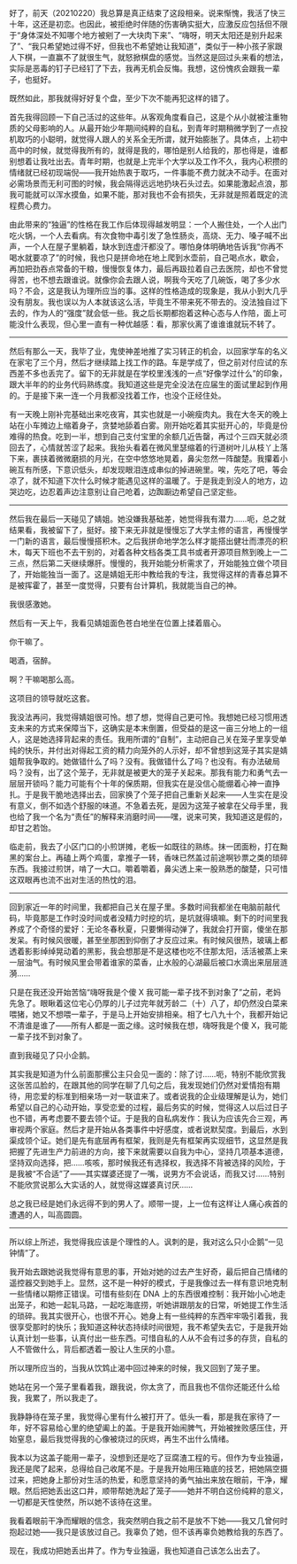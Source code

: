<p>好了，前天（20210220）我总算是真正结束了这段相亲。说来惭愧，我活了快三十年，这还是初恋。也因此，被拒绝时伴随的伤害确实挺大，应激反应包括但不限于“身体深处不知哪个地方被剜了一大块肉下来”、“嗨呀，明天太阳还是别升起来了”、“我只希望她过得不好，但我也不希望她让我知道”，类似于一种小孩子家跟人下棋，一直赢不了就很生气，就怒掀棋盘的感觉。当然这是回过头来看的想法，实际是恶毒的钉子已经钉了下去，我再无机会反悔。我想，这份愧疚会跟我一辈子，也挺好。</p>
<p>既然如此，那我就得好好复个盘，至少下次不能再犯这样的错了。</p>
<p>首先我得回顾一下自己活过的这些年。从客观角度看自己，这是个从小就被注重物质的父母影响的人。从最开始少年期间纯粹的自私，到青年时期稍微学到了一点投机取巧的小聪明，就觉得人跟人的关系全无所谓，就开始膨胀了。具体点，上初中高中的时候，就觉得我所有的，就得是我的，哪怕是别人给我的，那也得是，谁都别想着让我吐出去。青年时期，也就是上完半个大学以及工作不久，我内心积攒的情绪就已经初现端倪——我开始热衷于取巧，一件事能不费力就决不动手。在面对必需场景而无利可图的时候，我会隔得远远地扔块石头过去。如果能激起点浪，那我可能就可以浑水摸鱼，如果不能，那对我也不会有损失，无非就是照着既定的流程费心费力。</p>
<p>由此带来的“独逼”的性格在我工作后体现得越发明显：一个人搬住处，一个人出门吃火锅，一个人去看病。有次食物中毒引发了急性肠炎，高烧、无力、嗓子喊不出声，一个人在屋子里躺着，缺水到连虚汗都没了。哪怕身体明确地告诉我“你再不喝水就要凉了”的时候，我也只是拼命地在地上爬到水壶前，自己喝点水，歇会，再加把劲吞点常备的干粮，慢慢恢复体力，最后再趿拉着自己去医院，却也不曾觉得苦，也不想去跟谁说。就像你会去跟人说，啊我今天吃了几碗饭，喝了多少水吗？不会，这是我认为理所应当的事。这样的性格造成的现象是，我从小到大几乎没有朋友。我也误以为人本就该这么活，毕竟生不带来死不带去的。没法独自过下去的，作为人的“强度”就会低一些。我之后长期都抱着这种心态与人作陪，面上可能没什么表现，但心里一直有一种优越感：看，那家伙离了谁谁谁就玩不转了。</p>
<hr>
<p>然后有那么一天，我毕了业，鬼使神差地推了实习转正的机会，以回家学车的名义在家宅了三个月，然后才继续踏上找工作的路。车是学成了，但之前对付应试的东西差不多也丢完了。留下的无非就是在学校里浅浅的一点“好像学过什么”的印象，跟大半年的的业务代码熟练度。我知道这些是完全没法在应届生的面试里起到作用的。于是接下来一连一个月我都没找着工作，也没个正经住处。</p>
<p>有一天晚上刚补完基础出来吃夜宵，其实也就是一小碗瘦肉丸。我在大冬天的晚上站在小车摊边上缩着身子，贪婪地舔着白雾。刚开始吃着其实挺开心的，毕竟是份难得的热食。吃到一半，想到自己支付宝里的余额几近告罄，再过个三四天就必须回去了，心情就苦涩了起来。我抬头看着在微风里瑟缩着的行道树叶儿从枝丫上落下来，裹挟着微微磨损的月光，在空中悠悠地晃着，鼻尖忽然一阵酸楚。我攥着小碗互有所感，下意识低头，却发现眼泪连成串似的掉进碗里。唉，先吃了吧，等会凉了，就不知道下次什么时候才能遇见这样的温暖了。于是我走到没人的地方，边哭边吃，边忍着声边注意别让自己呛着，边踟蹰边希望自己坚定些。</p>
<hr>
<p>然后我在最后一天碰见了婧姐。她没嫌我基础差，她觉得我有潜力……呃，总之就结果看，我被留下了，挺好。接下来无非就是慢慢忘了大学主修的语言，再慢慢学一门新的语言，最后慢慢搭积木。之后我拼命地学怎么样才能搭出健壮而漂亮的积木，每天下班也不去干别的，对着各种文档各类工具书或者开源项目熬到晚上一二三点，然后第二天继续爆肝。慢慢的，我开始能分析需求了，开始能独立做个项目了，开始能独当一面了。这是婧姐无形中教给我的专注，我觉得这样的青春总算不是被挥霍了，甚至一度觉得，只要有台计算机，我就能当自己的神。</p>
<p>我很感激她。</p>
<p>然后有一天上午，我看见婧姐面色苍白地坐在位置上揉着眉心。</p>
<p>你干嘛了。</p>
<p>喝酒，宿醉。</p>
<p>啊？干嘛喝那么高。</p>
<p>这项目的领导就吃这套。</p>
<p>我没法再问，我觉得婧姐很可怜。想了想，觉得自己更可怜。我想她已经习惯用透支未来的方式来保障当下，这确实是本末倒置，但受益的是这一亩三分地上的一组人，这是她选择背起来的责任。我用所谓的“自制”，主动把自己关在笼子里享受单纯的快乐，并付出对得起工资的精力向笼外的人示好，却不曾想到这笼子其实是婧姐帮我争取的。她做错什么了吗？没有。我做错什么了吗？也没有。有办法破局吗？没有，出了这个笼子，无非就是被更大的笼子关起来。那我有能力和勇气去一层层开锁吗？能力可能有个十年的保质期，但我实在是没信心能绷着心神一直挣扎。于是我干脆地选择出去，回家换了个笼子把自己重新关起来——人生实在是没有意义，倒不如选个舒服的味道。不急着去死，是因为这笼子被拿在父母手里，我也给了我一个名为“责任”的解释来消磨时间——嘿，说来可笑，我知道这是假的，却甘之若饴。</p>
<p>临走前，我去了小区门口的小煎饼摊，老板一如既往的熟练。抹一团面粉，打在黝黑的案台上。再磕上两个鸡蛋，拿推子一转，香味已然盖过前途啊钞票之类的琐碎东西。我接过煎饼，啃了一大口。嚼着嚼着，鼻尖透上来一股熟悉的酸楚，只可惜这双眼再也流不出对生活的热忱的泪。</p>
<hr>
<p>回到家近一年的时间里，我都把自己关在屋子里。多数时间我都坐在电脑前敲代码，毕竟那是工作时没时间或者没精力时挖的坑，是坑就得填嘛。剩下的时间里我养成了个奇怪的爱好：无论冬春秋夏，只要懒得动弹了，我就会打开窗，傻坐在那发呆。有时候风很暖，甚至坐那困到仰倒了才反应过来。有时候风很热，玻璃上都透着影影绰绰晃动着的黑影，我会想那是不是这楼也吃不住那太阳，活活被蒸上来一层油气。有时候风里会带着谁家的菜香，止水般的心湖最后被口水滴出来层层涟漪……</p>
<p>只是在我还没开始苦恼“嗨呀我是个傻 X 我可能一辈子找不到对象了”之前，老妈先急了。眼瞅着这位宅心仍厚的儿子过完年就芳龄二（十）八了，却仍然没白菜来喂猪，她又不想喂一辈子，于是马上开始安排相亲。相了七八九十个，我都开始记不清谁是谁了——所有人都是一面之缘。这时候我在想，嗨呀我是个傻 X，我可能一辈子找不到对象了。</p>
<p>直到我碰见了只小企鹅。</p>
<p>其实我是知道为什么前面那摞公主只会见一面的：除了讨……呃，特别不能欣赏我这张苦瓜脸的，在跟其他的同学在聊了几句之后，我发现她们仍然对爱情抱有期待，用恋爱的标准到相亲场一对一联谊来了。或者说我的企业级理解是认为，她们希望以自己的心动开始，享受恋爱的过程，最后务实的时候，觉得这人以后过日子也不错，再考虑要不要去领个证。于是我的自私病发作：我认为应该先合三观，再审视两个家庭。然后才是开始从各类事件中好感度，或者说默契度。到最后，水到渠成领个证。她们是先有底层再有框架，我则是先有框架再实现细节，这显然是我把握了先进生产力前进的方向，接下来就需要以自我为中心，坚持几项基本道德，坚持双向选择，把……咳咳，那时候我还有选择权，我选择不背被选择的风险，于是我被“不合适”了——其实媒婆还提了一嘴，说男方不会说话，而我又讨……特别不能欣赏说那么大实话的人，就觉得这媒婆真讨厌……</p>
<p>总之我已经是她们永远得不到的男人了。顺带一提，上一位有这样让人痛心疾首的遭遇的人，叫高圆圆。</p>
<hr>
<p>所以综上所述，我觉得我应该是个理性的人。讽刺的是，我对这么只小企鹅“一见钟情”了。</p>
<p>我开始去跟她说我觉得有意思的事，开始对她的过去产生好奇，最后把自己情绪的遥控器交到她手上。显然，这不是一种好的模式，于是我像过去一样有意识地克制一些情绪以期修正错误。可惜有些刻在 DNA 上的东西很难控制：我开始小心地走出笼子，和她一起轧马路，一起吃海底捞，听她讲跟朋友的日常，听她提工作生活的琐碎。我其实很开心，也很不开心。她身上有一些纯粹的东西牢牢吸引着我，我很享受那时的快乐；我知道这种状态持续时间很短，我不希望失去它，于是我开始认真计划一些事，认真付出一些东西。可惜自私的人从不会有过多的存货，自私的人不管做什么，背后都透着一股让人生厌的小意。</p>
<p>所以理所应当的，当我从饮鸩止渴中回过神来的时候，我又回到了笼子里。</p>
<p>她站在另一个笼子里看着我，跟我说，你太贪了，而且我也不信你还能还什么给我，我累了，所以我走了。</p>
<p>我静静待在笼子里，我觉得心里有什么被打开了。低头一看，那是我在家待了一年，好不容易给心里的绝望阖上的盖。于是我开始闹脾气，开始被挫败感压住，开始窒息，最后我觉得我的心像被烧过的灰烬，再生不出什么情绪。</p>
<p>我本以为这盖子能用一辈子，没想到还是吃了豆腐渣工程的亏。但作为专业独逼，我还是爬了起来，总得给自己收尾不是。于是我开始用压箱底的技艺，把她隔空摄过来，把她身上那份对生活的热爱，和愿意坚持的勇气抽出来放在眼前，干净，耀眼。然后把她丢出这口井，顺带帮她洗起了笼子——她并不明白这份纯粹的意义，一切都是天性使然，所以她不该待在这里。</p>
<p>我看着眼前干净而耀眼的信念，我突然明白我之前不是放不下她——我又几曾何时抱起过她——我只是该放过自己。我辜负了她，但不该再辜负她教给我的东西了。</p>
<p>现在，我成功把她丢出井了。作为专业独逼，我也知道自己该怎么出去了。</p>
